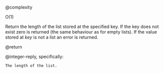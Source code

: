 @complexity

O(1)


Return the length of the list stored at the specified key. If the
key does not exist zero is returned (the same behaviour as for
empty lists). If the value stored at _key_ is not a list an error is returned.

@return

@integer-reply, specifically:

`The length of the list.`



[1]: /p/redis/wiki/ReplyTypes

